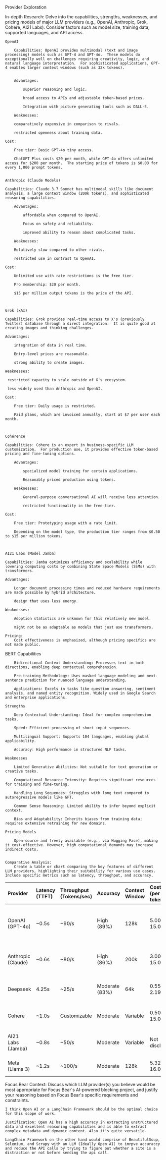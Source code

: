 Provider Exploration

In-depth Research: Delve into the capabilities, strengths, weaknesses, and pricing models of major LLM providers (e.g., OpenAI, Anthropic, Grok, Cohere, AI21 Labs). Consider factors such as model size, training data, supported languages, and API access.

    OpenAI

        Capabilities: OpenAI provides multimodal (text and image processing) models such as GPT-4 and GPT-4o.  These models do exceptionally well on challenges requiring creativity, logic, and natural language interpretation.  For sophisticated applications, GPT-4 enables larger context windows (such as 32k tokens).


        Advantages:

            superior reasoning and logic.

            broad access to APIs and adjustable token-based prices.

            Integration with picture generating tools such as DALL-E.

        Weaknesses:

        comparatively expensive in comparison to rivals.

        restricted openness about training data.

    Cost:

        Free tier: Basic GPT-4o tiny access.

        ChatGPT Plus costs $20 per month, while GPT-4o offers unlimited access for $200 per month.  The starting price of tokens is $0.03 for every 1,000 prompt tokens.


    Anthropic (Claude Models)

    Capabilities: Claude 3.7 Sonnet has multimodal skills like document analysis, a large context window (200k tokens), and sophisticated reasoning capabilities.

        Advantages:

            affordable when compared to OpenAI.

            Focus on safety and reliability.

            improved ability to reason about complicated tasks.

        Weaknesses:

        Relatively slow compared to other rivals.

        restricted use in contrast to OpenAI.

    Cost:

        Unlimited use with rate restrictions is the free tier.

        Pro membership: $20 per month.

        $15 per million output tokens is the price of the API.



    Grok (xAI)

    Capabilities: Grok provides real-time access to X's (previously Twitter) database through a direct integration.  It is quite good at creating images and thinking challenges.

    Advantages:

        integration of data in real time.

        Entry-level prices are reasonable.

        strong ability to create images.

    Weaknesses:

     restricted capacity to scale outside of X's ecosystem.

     less widely used than Anthropic and OpenAI.

    Cost:

        Free tier: Daily usage is restricted.

        Paid plans, which are invoiced annually, start at $7 per user each month.



    Coherence

    Capabilities: Cohere is an expert in business-specific LLM customization.  For production use, it provides effective token-based pricing and fine-tuning options.

        Advantages:

            specialized model training for certain applications.

            Reasonably priced production using tokens.

        Weaknesses:

            General-purpose conversational AI will receive less attention.

            restricted functionality in the free tier.

    Cost:

        Free tier: Prototyping usage with a rate limit.

        Depending on the model type, the production tier ranges from $0.50 to $15 per million tokens.



    AI21 Labs (Model Jamba)

    Capabilities: Jamba optimizes efficiency and scalability while lowering computing costs by combining State Space Models (SSMs) with transformers.

    Advantages:

        Longer document processing times and reduced hardware requirements are made possible by hybrid architecture.

        design that uses less energy.

    Weaknesses:

        Adoption statistics are unknown for this relatively new model.

        might not be as adaptable as models that just use transformers.

    Pricing: 
        Cost effectiveness is emphasized, although pricing specifics are not made public.

   

   BERT
    Capabilities

        Bidirectional Context Understanding: Processes text in both directions, enabling deep contextual comprehension.

        Pre-training Methodology: Uses masked language modeling and next-sentence prediction for nuanced language understanding.

        Applications: Excels in tasks like question answering, sentiment analysis, and named entity recognition. Widely used in Google Search and enterprise applications.

    Strengths

        Deep Contextual Understanding: Ideal for complex comprehension tasks.

        Speed: Efficient processing of short input sequences.

        Multilingual Support: Supports 104 languages, enabling global applicability.

        Accuracy: High performance in structured NLP tasks.

    Weaknesses

        Limited Generative Abilities: Not suitable for text generation or creative tasks.

        Computational Resource Intensity: Requires significant resources for training and fine-tuning.

        Handling Long Sequences: Struggles with long text compared to autoregressive models like GPT.

        Common Sense Reasoning: Limited ability to infer beyond explicit context.

        Bias and Adaptability: Inherits biases from training data; requires extensive retraining for new domains.

    Pricing Models

        Open-source and freely available (e.g., via Hugging Face), making it cost-effective. However, high computational demands may increase indirect costs.

    
    Comparative Analysis: 
        Create a table or chart comparing the key features of different LLM providers, highlighting their suitability for various use cases. Include specific metrics such as latency, throughput, and accuracy.

| Provider           | Latency (TTFT)   | Throughput (Tokens/sec)   | Accuracy       | Context Window   | Cost (per 1M tokens)   | Best Use Cases                                    |
|:-------------------|:-----------------|:--------------------------|:---------------|:-----------------|:-----------------------|:--------------------------------------------------|
| OpenAI (GPT-4o)    | ~0.5s            | ~90/s                     | High (89%)     | 128k             | $5.00–$15.00           | General-purpose NLP, chatbots, content generation |
| Anthropic (Claude) | ~0.6s            | ~80/s                     | High (86%)     | 200k             | $3.00–$15.00           | Long-context tasks, iterative reasoning           |
| Deepseek           | 4.25s            | ~25/s                     | Moderate (83%) | 64k              | $0.55–$2.19            | Pop-culture analysis, trending topics             |
| Cohere             | ~1.0s            | Customizable              | Moderate       | Variable         | $0.50–$15.00           | Domain-specific applications, fine-tuning         |
| AI21 Labs (Jamba)  | ~0.8s            | ~50/s                     | Moderate       | Variable         | Not disclosed          | Structured tasks, efficient processing            |
| Meta (Llama 3)     | ~1.2s            | ~100/s                    | Moderate       | 128k             | $5.32–$16.00           | Marketing, social media engagement                |




Focus Bear Context: 
    Discuss which LLM provider(s) you believe would be most appropriate for Focus Bear's AI-powered blocking project, and justify your reasoning based on Focus Bear's specific requirements and constraints.

    I think Open AI or a LangChain Framework should be the optimal choice for this scope of work.

    Justification: Open AI has a high accuracy in extracting unstructured data and excellent reasoning capabilities and is able to extract complex metadata and dynamic content. Also it's quite versatile.

    LangChain Framework on the other hand would comprise of BeautifulSoup, Selenium, and Scrapy with an LLM (Ideally Open AI) to imrpve accuraccy and reduce the API calls by trying to figure out whether a site is a distraction or not before sending the api call.


    
